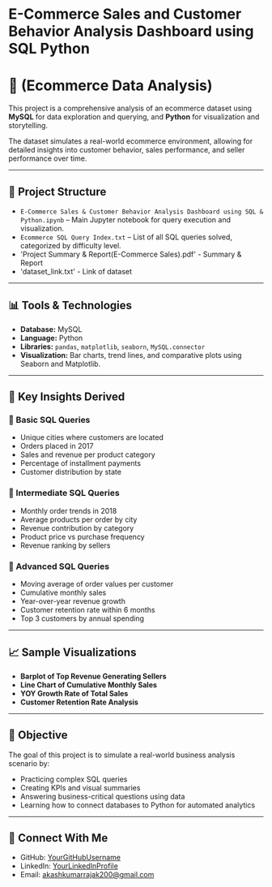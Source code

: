 # E-Commerce Sales and Customer Behavior Analysis Dashboard using SQL Python 
# 🛒 (Ecommerce Data Analysis) 

This project is a comprehensive analysis of an ecommerce dataset using **MySQL** for data exploration and querying, and **Python** for visualization and storytelling.

The dataset simulates a real-world ecommerce environment, allowing for detailed insights into customer behavior, sales performance, and seller performance over time.

---

## 📂 Project Structure

- `E-Commerce Sales & Customer Behavior Analysis Dashboard using SQL & Python.ipynb` – Main Jupyter notebook for query execution and visualization.
- `Ecommerce SQL Query Index.txt` – List of all SQL queries solved, categorized by difficulty level.
- 'Project Summary & Report(E-Commerce Sales).pdf' - Summary & Report
- 'dataset_link.txt' - Link of dataset

---

## 📊 Tools & Technologies

- **Database:** MySQL
- **Language:** Python
- **Libraries:** `pandas`, `matplotlib`, `seaborn`, `MySQL.connector`
- **Visualization:** Bar charts, trend lines, and comparative plots using Seaborn and Matplotlib.

---

## 🧠 Key Insights Derived

### 🔹 Basic SQL Queries
- Unique cities where customers are located
- Orders placed in 2017
- Sales and revenue per product category
- Percentage of installment payments
- Customer distribution by state

### 🔸 Intermediate SQL Queries
- Monthly order trends in 2018
- Average products per order by city
- Revenue contribution by category
- Product price vs purchase frequency
- Revenue ranking by sellers

### 🔻 Advanced SQL Queries
- Moving average of order values per customer
- Cumulative monthly sales
- Year-over-year revenue growth
- Customer retention rate within 6 months
- Top 3 customers by annual spending

---

## 📈 Sample Visualizations

- **Barplot of Top Revenue Generating Sellers**
- **Line Chart of Cumulative Monthly Sales**
- **YOY Growth Rate of Total Sales**
- **Customer Retention Rate Analysis**

---

## 🎯 Objective

The goal of this project is to simulate a real-world business analysis scenario by:
- Practicing complex SQL queries
- Creating KPIs and visual summaries
- Answering business-critical questions using data
- Learning how to connect databases to Python for automated analytics

---

## 🔗 Connect With Me

- GitHub: [YourGitHubUsername](https://github.com/AkashKumarRajak)<br>
- LinkedIn: [YourLinkedInProfile](https://www.linkedin.com/in/akash-kumar-rajak-22a98623b/)<br>
- Email: akashkumarrajak200@gmail.com<br>
  





